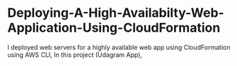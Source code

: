 # Deploying-A-High-Availabilty-Web-Application-Using-CloudFormation
I deployed web servers for a highly available web app using CloudFormation using AWS CLI, In this project (Udagram App), 
